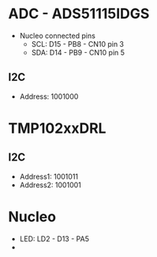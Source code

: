 # ADC - ADS51115IDGS
- Nucleo connected pins
	- SCL: D15 - PB8 - CN10 pin 3
	- SDA: D14 - PB9 - CN10 pin 5

## I2C
- Address: 1001000

# TMP102xxDRL
## I2C
- Address1: 1001011
- Address2: 1001001

# Nucleo
- LED: LD2 - D13 - PA5
- 